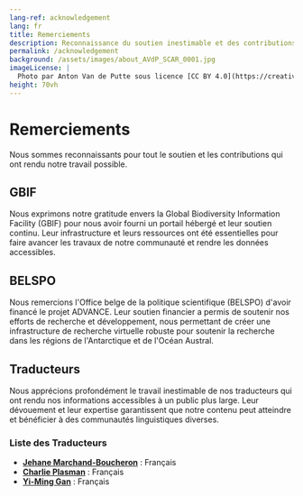 ```yaml
---
lang-ref: acknowledgement
lang: fr
title: Remerciements
description: Reconnaissance du soutien inestimable et des contributions de nos partenaires, collaborateurs, bénévoles et financeurs.
permalink: /acknowledgement
background: /assets/images/about_AVdP_SCAR_0001.jpg
imageLicense: |
  Photo par Anton Van de Putte sous licence [CC BY 4.0](https://creativecommons.org/licenses/by/4.0/)
height: 70vh
---
```


# Remerciements

Nous sommes reconnaissants pour tout le soutien et les contributions qui ont rendu notre travail possible.

## GBIF

Nous exprimons notre gratitude envers la Global Biodiversity Information Facility (GBIF) pour nous avoir fourni un portail hébergé et leur soutien continu. Leur infrastructure et leurs ressources ont été essentielles pour faire avancer les travaux de notre communauté et rendre les données accessibles.

## BELSPO

Nous remercions l'Office belge de la politique scientifique (BELSPO) d'avoir financé le projet ADVANCE. Leur soutien financier a permis de soutenir nos efforts de recherche et développement, nous permettant de créer une infrastructure de recherche virtuelle robuste pour soutenir la recherche dans les régions de l'Antarctique et de l'Océan Austral.

## Traducteurs

Nous apprécions profondément le travail inestimable de nos traducteurs qui ont rendu nos informations accessibles à un public plus large. Leur dévouement et leur expertise garantissent que notre contenu peut atteindre et bénéficier à des communautés linguistiques diverses.

### Liste des Traducteurs

- **[Jehane Marchand-Boucheron](https://orcid.org/0009-0004-3688-874X)** : Français
- **[Charlie Plasman](https://orcid.org/0009-0007-7519-7417)** : Français
- **[Yi-Ming Gan](https://orcid.org/0000-0001-7087-2646)** : Français

